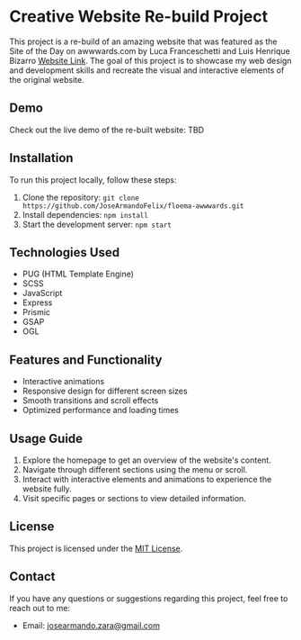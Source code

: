 # Creative Website Re-build Project

<!-- [![Website Preview](preview.png)](https://your-website-url.com) -->

This project is a re-build of an amazing website that was featured as the Site of the Day on awwwards.com by Luca Franceschetti and Luis Henrique Bizarro [Website Link](https://floema.jewelry/). The goal of this project is to showcase my web design and development skills and recreate the visual and interactive elements of the original website.

## Demo

Check out the live demo of the re-built website: TBD<!-- [Demo Link](https://your-website-url.com) -->

## Installation

To run this project locally, follow these steps:

1. Clone the repository: `git clone https://github.com/JoseArmandoFelix/floema-awwwards.git`
2. Install dependencies: `npm install`
3. Start the development server: `npm start`

## Technologies Used

- PUG (HTML Template Engine)
- SCSS
- JavaScript
- Express
- Prismic
- GSAP
- OGL

## Features and Functionality

- Interactive animations
- Responsive design for different screen sizes
- Smooth transitions and scroll effects
- Optimized performance and loading times

## Usage Guide

1. Explore the homepage to get an overview of the website's content.
2. Navigate through different sections using the menu or scroll.
3. Interact with interactive elements and animations to experience the website fully.
4. Visit specific pages or sections to view detailed information.

## License

This project is licensed under the [MIT License](LICENSE.md).

## Contact

If you have any questions or suggestions regarding this project, feel free to reach out to me:

- Email: josearmando.zara@gmail.com
